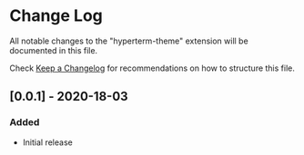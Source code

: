 # Change Log

All notable changes to the "hyperterm-theme" extension will be documented in this file.

Check [Keep a Changelog](http://keepachangelog.com/) for recommendations on how to structure this file.

## [0.0.1] - 2020-18-03

### Added

- Initial release
